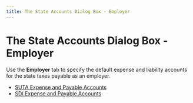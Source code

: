 ```yaml
---
title: The State Accounts Dialog Box - Employer
---
```


# The State Accounts Dialog Box - Employer


Use the **Employer** tab to specify the default expense and liability accounts for the state taxes payable as an employer.

- [SUTA Expense and Payable Accounts]({{site.prl_baseurl}}/misc/suta_expense_and_payable_accounts.html)
- [SDI Expense and Payable Accounts]({{site.prl_baseurl}}/misc/sdi_expense_and_payable_accounts.html)

